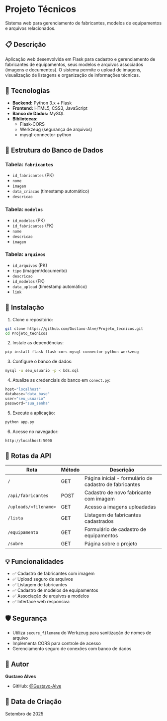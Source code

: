 # Projeto Técnicos

Sistema web para gerenciamento de fabricantes, modelos de equipamentos e arquivos relacionados.

## 📋 Descrição

Aplicação web desenvolvida em Flask para cadastro e gerenciamento de fabricantes de equipamentos, seus modelos e arquivos associados (imagens e documentos). O sistema permite o upload de imagens, visualização de listagens e organização de informações técnicas.

## 🚀 Tecnologias

- **Backend:** Python 3.x + Flask
- **Frontend:** HTML5, CSS3, JavaScript
- **Banco de Dados:** MySQL
- **Bibliotecas:**
  - Flask-CORS
  - Werkzeug (segurança de arquivos)
  - mysql-connector-python

## 📂 Estrutura do Banco de Dados

### Tabela: `fabricantes`
- `id_fabricantes` (PK)
- `nome`
- `imagem`
- `data_criacao` (timestamp automático)
- `descricao`

### Tabela: `modelos`
- `id_modelos` (PK)
- `id_fabricantes` (FK)
- `nome`
- `descricao`
- `imagem`

### Tabela: `arquivos`
- `id_arquivos` (PK)
- `tipo` (imagem/documento)
- `descricao`
- `id_modelos` (FK)
- `data_upload` (timestamp automático)
- `link`

## 🔧 Instalação

1. Clone o repositório:
```bash
git clone https://github.com/Gustavo-Alve/Projeto_tecnicos.git
cd Projeto_tecnicos
```

2. Instale as dependências:
```bash
pip install flask flask-cors mysql-connector-python werkzeug
```

3. Configure o banco de dados:
```bash
mysql -u seu_usuario -p < bds.sql
```

4. Atualize as credenciais do banco em `conect.py`:
```python
host="localhost"
database="data_base"
user="seu_usuario"
password="sua_senha"
```

5. Execute a aplicação:
```bash
python app.py
```

6. Acesse no navegador:
```
http://localhost:5000
```

## 📡 Rotas da API

| Rota | Método | Descrição |
|------|--------|-----------|
| `/` | GET | Página inicial - formulário de cadastro de fabricantes |
| `/api/fabricantes` | POST | Cadastro de novo fabricante com imagem |
| `/uploads/<filename>` | GET | Acesso a imagens uploadadas |
| `/lista` | GET | Listagem de fabricantes cadastrados |
| `/equipamento` | GET | Formulário de cadastro de equipamentos |
| `/sobre` | GET | Página sobre o projeto |

## 💡 Funcionalidades

- ✅ Cadastro de fabricantes com imagem
- ✅ Upload seguro de arquivos
- ✅ Listagem de fabricantes
- ✅ Cadastro de modelos de equipamentos
- ✅ Associação de arquivos a modelos
- ✅ Interface web responsiva

## 🛡️ Segurança

- Utiliza `secure_filename` do Werkzeug para sanitização de nomes de arquivo
- Implementa CORS para controle de acesso
- Gerenciamento seguro de conexões com banco de dados

## 📝 Autor

**Gustavo Alves**
- GitHub: [@Gustavo-Alve](https://github.com/Gustavo-Alve)

## 📅 Data de Criação

Setembro de 2025

